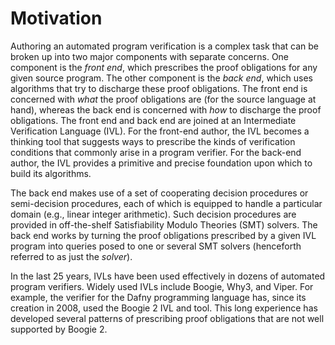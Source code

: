 # Motivation

Authoring an automated program verification is a complex task that can be broken up into two
major components with separate concerns. One component is the _front end_, which prescribes the
proof obligations for any given source program. The other component is the _back end_, which
uses algorithms that try to discharge these proof obligations. The front end is concerned
with _what_ the proof obligations are (for the source language at hand), whereas the back end is
concerned with _how_ to discharge the proof obligations. The front end and back end are joined
at an Intermediate Verification Language (IVL). For the front-end author, the IVL becomes a
thinking tool that suggests ways to prescribe the kinds of verification conditions that commonly
arise in a program verifier. For the back-end author, the IVL provides a primitive and precise
foundation upon which to build its algorithms.

The back end makes use of a set of cooperating decision procedures or semi-decision procedures,
each of which is equipped to handle a particular domain (e.g., linear integer arithmetic). Such
decision procedures are provided in off-the-shelf Satisfiability Modulo Theories (SMT) solvers.
The back end works by turning the proof obligations prescribed by a given IVL program into
queries posed to one or several SMT solvers (henceforth referred to as just the _solver_).

In the last 25 years, IVLs have been used effectively in dozens of automated program
verifiers. Widely used IVLs include Boogie, Why3, and Viper. For example, the verifier for the
Dafny programming language has, since its creation in 2008, used the Boogie 2 IVL and
tool. This long experience has developed several patterns of prescribing proof obligations that
are not well supported by Boogie 2.
